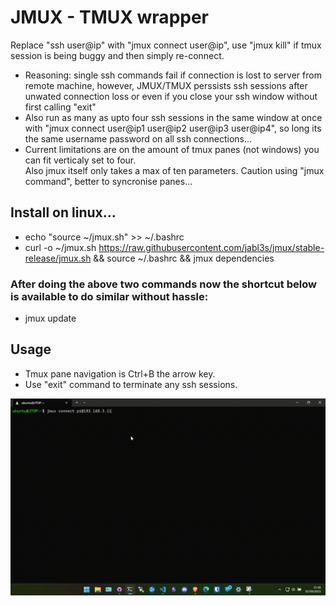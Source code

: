 # JMUX - TMUX wrapper  
Replace "ssh user@ip" with "jmux connect user@ip", use "jmux kill" if tmux session is being buggy and then simply re-connect.  
- Reasoning: single ssh commands fail if connection is lost to server from remote machine, however, JMUX/TMUX perssists ssh sessions after unwated connection loss or even if you close your ssh window without first calling "exit"
- Also run as many as upto four ssh sessions in the same window at once with "jmux connect user@ip1 user@ip2 user@ip3 user@ip4", so long its the same username password on all ssh connections...  
- Current limitations are on the amount of tmux panes (not windows) you can fit verticaly set to four.  
Also jmux itself only takes a max of ten parameters. Caution using "jmux command", better to syncronise panes...    
## Install on linux...    
- echo "source ~/jmux.sh" >> ~/.bashrc  
- curl -o ~/jmux.sh https://raw.githubusercontent.com/jabl3s/jmux/stable-release/jmux.sh && source ~/.bashrc && jmux dependencies    
### After doing the above two commands now the shortcut below is available to do similar without hassle:  
- jmux update   
  
## Usage  
- Tmux pane navigation is Ctrl+B the arrow key.  
- Use "exit" command to terminate any ssh sessions.    

![Alt text](/assets/images/jmuxdemo2.gif)  

  






